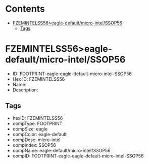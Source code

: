 



Contents
========

* [FZEMINTELSS56>eagle-default/micro-intel/SSOP56](#fzemintelss56eagle-defaultmicro-intelssop56)
	* [Tags](#tags)

# FZEMINTELSS56>eagle-default/micro-intel/SSOP56

- ID: FOOTPRINT-eagle-eagle-default-micro-intel-SSOP56
- Hex ID: FZEMINTELSS56
- Name: 
- Description: 

## Tags

- hexID: FZEMINTELSS56
- oompType: FOOTPRINT
- oompSize: eagle
- oompColor: eagle-default
- oompDesc: micro-intel
- oompIndex: SSOP56
- oompName: eagle-default/micro-intel/SSOP56
- oompID: FOOTPRINT-eagle-eagle-default-micro-intel-SSOP56

